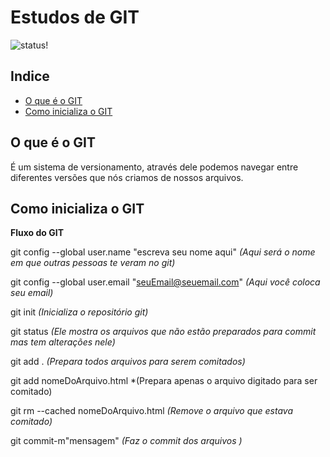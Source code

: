 # Estudos de GIT
![status!](https://img.shields.io/badge/GIT-Em%20Desenvolvimento-green)
## Indice

* [O que é o GIT](#O-que-é-o-GIT)
* [Como inicializa o GIT](#Como-inicializa-o-GIT)


## O que é o GIT
É um sistema de versionamento, através dele podemos navegar entre diferentes versões que nós criamos de nossos arquivos.

## Como inicializa o GIT
**Fluxo do GIT**

git config --global user.name "escreva seu nome aqui" *(Aqui será o nome em que outras pessoas te veram no git)*

git config --global user.email "seuEmail@seuemail.com" *(Aqui você coloca seu email)*

git init *(Inicializa o repositório git)*

git status *(Ele mostra os arquivos que não estão preparados para commit mas tem alterações nele)*

git add . *(Prepara todos arquivos para serem comitados)* 

git add nomeDoArquivo.html *(Prepara apenas o arquivo digitado para ser comitado)

git rm --cached nomeDoArquivo.html *(Remove o arquivo que estava comitado)*

git commit-m"mensagem" *(Faz o commit dos arquivos )*


